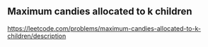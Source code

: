 ## Maximum candies allocated to k children
https://leetcode.com/problems/maximum-candies-allocated-to-k-children/description
